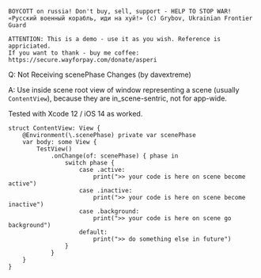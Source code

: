 ```
BOYCOTT on russia! Don't buy, sell, support - HELP TO STOP WAR!
«Русский военный корабль, иди на хуй!» (c) Grybov, Ukrainian Frontier Guard

ATTENTION: This is a demo - use it as you wish. Reference is appriciated.
If you want to thank - buy me coffee: https://secure.wayforpay.com/donate/asperi
```

Q: Not Receiving scenePhase Changes (by davextreme)

A: Use inside scene root view of window representing a scene (usually `ContentView`), 
because they are in_scene-sentric, not for app-wide.

Tested with Xcode 12 / iOS 14 as worked.

```
struct ContentView: View {
    @Environment(\.scenePhase) private var scenePhase
    var body: some View {
        TestView()
            .onChange(of: scenePhase) { phase in
                switch phase {
                    case .active:
                        print(">> your code is here on scene become active")
                    case .inactive:
                        print(">> your code is here on scene become inactive")
                    case .background:
                        print(">> your code is here on scene go background")
                    default:
                        print(">> do something else in future")
                }
            }
    }
}
```

